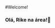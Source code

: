 #Welcome!

### Olá, Rike na área!👋

<!--
**rikeprado/rikeprado** is a ✨ _special_ ✨ repository because its `README.md` (this file) appears on your GitHub profile.
![Aryclenio GitHub Stats](https://github-readme-stats.vercel.app/api?username=aryclenio&show_icons=true)

## Olá, Rike na área!

Here are some ideas to get you started:

- 🔭 I’m currently working on ...
- 🌱 I’m currently learning ...
- 👯 I’m looking to collaborate on ...
- 🤔 I’m looking for help with ...
- 💬 Ask me about ...
- 📫 How to reach me: ...
- 😄 Pronouns: ...
- ⚡ Fun fact: ...
-->
